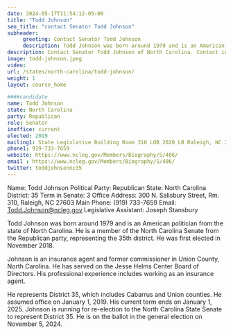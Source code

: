 ```yaml
---
date: 2024-05-17T11:54:12-05:00
title: "Todd Johnson"
seo_title: "contact Senator Todd Johnson"
subheader:
     greeting: Contact Senator Todd Johnson
     description: Todd Johnson was born around 1979 and is an American politician from the state of North Carolina. He is a member of the North Carolina Senate from the Republican party, representing the 35th district.
description: Contact Senator Todd Johnson of North Carolina. Contact information for Todd Johnson includes email address, phone number, and mailing address.
image: todd-johnson.jpeg
video:
url: /states/north-carolina/todd-johnson/
weight: 1
layout: course_home

####candidate
name: Todd Johnson
state: North Carolina
party: Republican
role: Senator
inoffice: current
elected: 2019
mailing1: State Legislative Building Room 310 LOB 2020 LB Raleigh, NC 27603-2808
phone1: 919-733-7659
website: https://www.ncleg.gov/Members/Biography/S/406/
email : https://www.ncleg.gov/Members/Biography/S/406/
twitter: toddjohnsonnc35
---
```

Name: Todd Johnson
Political Party: Republican
State: North Carolina
District: 35
Term in Senate: 3
Office Address: 300 N. Salisbury Street, Rm. 310, Raleigh, NC 27603
Main Phone: (919) 733-7659
Email: Todd.Johnson@ncleg.gov
Legislative Assistant: Joseph Stansbury

Todd Johnson was born around 1979 and is an American politician from the state of North Carolina. He is a member of the North Carolina Senate from the Republican party, representing the 35th district. He was first elected in November 2018. 

Johnson is an insurance agent and former commissioner in Union County, North Carolina. He has served on the Jesse Helms Center Board of Directors. His professional experience includes working as an insurance agent. 

He represents District 35, which includes Cabarrus and Union counties. He assumed office on January 1, 2019. His current term ends on January 1, 2025. Johnson is running for re-election to the North Carolina State Senate to represent District 35. He is on the ballot in the general election on November 5, 2024.

